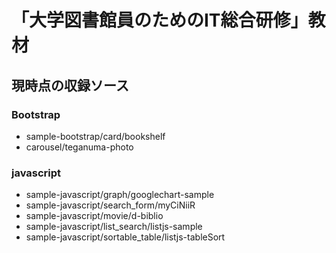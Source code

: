 # 「大学図書館員のためのIT総合研修」教材

## 現時点の収録ソース

### Bootstrap

-   sample-bootstrap/card/bookshelf
-   carousel/teganuma-photo

### javascript

-   sample-javascript/graph/googlechart-sample
-   sample-javascript/search_form/myCiNiiR
-   sample-javascript/movie/d-biblio
-   sample-javascript/list_search/listjs-sample
-   sample-javascript/sortable_table/listjs-tableSort

